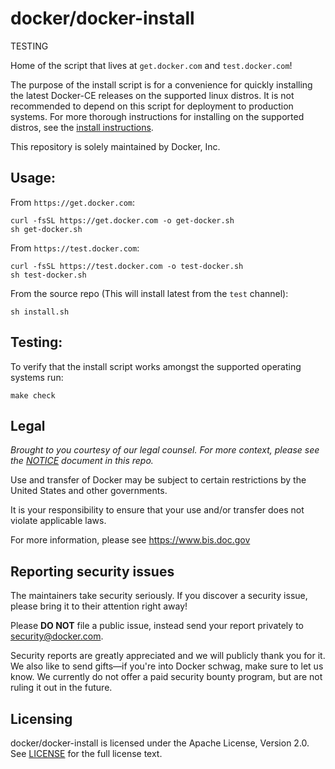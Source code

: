 # docker/docker-install

TESTING

Home of the script that lives at `get.docker.com` and `test.docker.com`!

The purpose of the install script is for a convenience for quickly
installing the latest Docker-CE releases on the supported linux
distros. It is not recommended to depend on this script for deployment
to production systems. For more thorough instructions for installing
on the supported distros, see the [install
instructions](https://docs.docker.com/engine/installation/).

This repository is solely maintained by Docker, Inc.

## Usage:

From `https://get.docker.com`:
```shell
curl -fsSL https://get.docker.com -o get-docker.sh
sh get-docker.sh
```

From `https://test.docker.com`:
```shell
curl -fsSL https://test.docker.com -o test-docker.sh
sh test-docker.sh
```

From the source repo (This will install latest from the `test` channel):
```shell
sh install.sh
```

## Testing:

To verify that the install script works amongst the supported operating systems run:

```shell
make check
```

## Legal
*Brought to you courtesy of our legal counsel. For more context,
please see the [NOTICE](NOTICE) document in this repo.*

Use and transfer of Docker may be subject to certain restrictions by the
United States and other governments.

It is your responsibility to ensure that your use and/or transfer does not
violate applicable laws.

For more information, please see https://www.bis.doc.gov

## Reporting security issues

The maintainers take security seriously. If you discover a security issue,
please bring it to their attention right away!

Please **DO NOT** file a public issue, instead send your report privately to
[security@docker.com](mailto:security@docker.com).

Security reports are greatly appreciated and we will publicly thank you for it.
We also like to send gifts—if you're into Docker schwag, make sure to let
us know. We currently do not offer a paid security bounty program, but are not
ruling it out in the future.

## Licensing

docker/docker-install is licensed under the Apache License, Version 2.0.
See [LICENSE](LICENSE) for the full license text.
